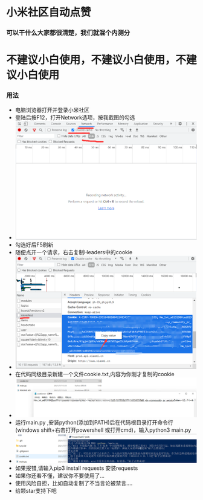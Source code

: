 # 小米社区自动点赞

### 可以干什么大家都很清楚，我们就混个内测分
# 不建议小白使用，不建议小白使用，不建议小白使用

### 用法

- 电脑浏览器打开并登录小米社区
- 登陆后按F12，打开Network选项，按我截图的勾选
- ![avatar](./tutorial/调试.png)
- 勾选好后F5刷新
- 随便点开一个请求，右击复制Headers中的cookie
- ![avatar](./tutorial/获取cookie.png)
- 在代码同级目录新建一个文件cookie.txt,内容为你刚才复制的cookie
- ![avatar](./tutorial/cookietxt.png)
- 运行main.py ,安装python(添加到PATH)后在代码根目录打开命令行(windows shift+右击打开powershell 或打开cmd)，输入python3 main.py
- ![avatar](./tutorial/运行.png)
- 如果报错,请输入pip3 install requests 安装requests
- 如果你还看不懂，建议你不要使用了...
- 使用风险自担，比如自动复制了不当言论被禁言....
- 给颗star支持下吧
